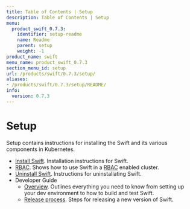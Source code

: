 ```yaml
---
title: Table of Contents | Setup
description: Table of Contents | Setup
menu:
  product_swift_0.7.3:
    identifier: setup-readme
    name: Readme
    parent: setup
    weight: -1
product_name: swift
menu_name: product_swift_0.7.3
section_menu_id: setup
url: /products/swift/0.7.3/setup/
aliases:
- /products/swift/0.7.3/setup/README/
info:
  version: 0.7.3
---
```


# Setup

Setup contains instructions for installing the Swift and its various components in Kubernetes.

- [Install Swift](/products/swift/0.7.3/setup/install). Installation instructions for Swift.
- [RBAC](/products/swift/0.7.3/setup/rbac). Shows how to use Swift in a [RBAC](https://kubernetes.io/docs/admin/authorization/rbac/) enabled cluster.
- [Uninstall Swift](/products/swift/0.7.3/setup/uninstall). Instructions for uninstallating Swift.
- Developer Guide
  - [Overview](/products/swift/0.7.3/setup/developer-guide/overview). Outlines everything you need to know from setting up your dev environment to how to build and test Swift.
  - [Release process](/products/swift/0.7.3/setup/developer-guide/release). Steps for releasing a new version of Swift.
